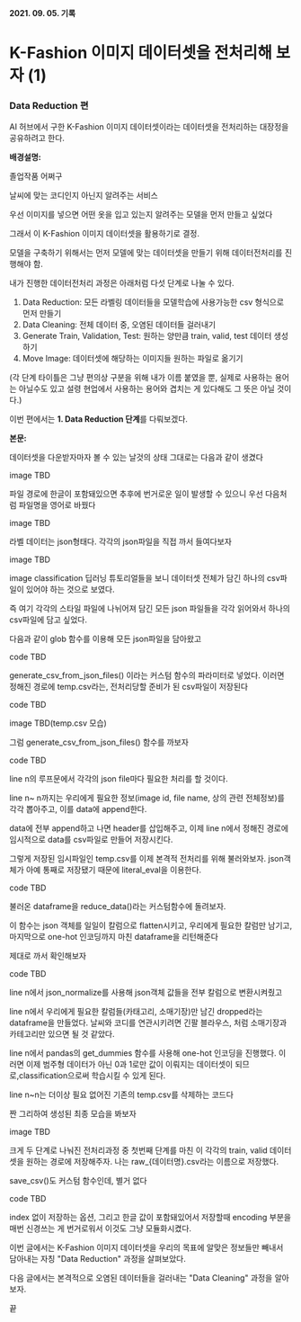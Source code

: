 **2021. 09. 05. 기록**

# K-Fashion 이미지 데이터셋을 전처리해 보자 (1)
### Data Reduction 편

AI 허브에서 구한 K-Fashion 이미지 데이터셋이라는 데이터셋을 전처리하는 대장정을 공유하려고 한다.

**배경설명:**

졸업작품 어쩌구

날씨에 맞는 코디인지 아닌지 알려주는 서비스

우선 이미지를 넣으면 어떤 옷을 입고 있는지 알려주는 모델을 먼저 만들고 싶었다

그래서 이 K-Fashion 이미지 데이터셋을 활용하기로 결정.

모델을 구축하기 위해서는 먼저 모델에 맞는 데이터셋을 만들기 위해 데이터전처리를 진행해야 함.

내가 진행한 데이터전처리 과정은 아래처럼 다섯 단계로 나눌 수 있다.

1. Data Reduction: 모든 라벨링 데이터들을 모델학습에 사용가능한 csv 형식으로 먼저 만들기
2. Data Cleaning: 전체 데이터 중, 오염된 데이터들 걸러내기
3. Generate Train, Validation, Test: 원하는 양만큼 train, valid, test 데이터 생성하기
5. Move Image: 데이터셋에 해당하는 이미지들 원하는 파일로 옮기기

(각 단계 타이틀은 그냥 편의상 구분을 위해 내가 이름 붙였을 뿐, 실제로 사용하는 용어는 아닐수도 있고 설령 현업에서 사용하는 용어와 겹치는 게 있다해도 그 뜻은 아닐 것이다.)

이번 편에서는 **1. Data Reduction 단계**를 다뤄보겠다.


**본문:**

데이터셋을 다운받자마자 볼 수 있는 날것의 상태 그대로는 다음과 같이 생겼다

image TBD

파일 경로에 한글이 포함돼있으면 추후에 번거로운 일이 발생할 수 있으니 우선 다음처럼 파일명을 영어로 바꿨다

image TBD

라벨 데이터는 json형태다. 각각의 json파일을 직접 까서 들여다보자

image TBD

image classification 딥러닝 튜토리얼들을 보니 데이터셋 전체가 담긴 하나의 csv파일이 있어야 하는 것으로 보였다.

즉 여기 각각의 스타일 파일에 나뉘어져 담긴 모든 json 파일들을 각각 읽어와서 하나의 csv파일에 담고 싶었다.

다음과 같이 glob 함수를 이용해 모든 json파일을 담아왔고

code TBD

generate_csv_from_json_files() 이라는 커스텀 함수의 파라미터로 넣었다. 이러면 정해진 경로에 temp.csv라는, 전처리당할 준비가 된 csv파일이 저장된다

code TBD

image TBD(temp.csv 모습)

그럼 generate_csv_from_json_files() 함수를 까보자

code TBD

line n의 루프문에서 각각의 json file마다 필요한 처리를 할 것이다.

line n~ n까지는 우리에게 필요한 정보(image id, file name, 상의 관련 전체정보)를 각각 뽑아주고, 이를 data에 append한다.

data에 전부 append하고 나면 header를 삽입해주고, 이제 line n에서 정해진 경로에 임시적으로 data를 csv파일로 만들어 저장시킨다.


그렇게 저장된 임시파일인 temp.csv를 이제 본격적 전처리를 위해 불러와보자. json객체가 아예 통째로 저장됐기 때문에 literal_eval을 이용한다.

code TBD

불러온 dataframe을 reduce_data()라는 커스텀함수에 돌려보자.

이 함수는 json 객체를 일일이 칼럼으로 flatten시키고, 우리에게 필요한 칼럼만 남기고, 마지막으로 one-hot 인코딩까지 마친 dataframe을 리턴해준다

제대로 까서 확인해보자

code TBD

line n에서 json_normalize를 사용해 json객체 값들을 전부 칼럼으로 변환시켜줬고

line n에서 우리에게 필요한 칼럼들(카태고리, 소매기장)만 남긴 dropped라는 dataframe을 만들었다. 날씨와 코디를 연관시키려면 긴팔 블라우스, 처럼 소매기장과 카테고리만 있으면 될 것 같았다.

line n에서 pandas의 get_dummies 함수를 사용해 one-hot 인코딩을 진행했다. 이러면 이제 범주형 데이터가 아닌 0과 1로만 값이 이뤄지는 데이터셋이 되므로,classification으로써 학습시킬 수 있게 된다.

line n~n는 더이상 필요 없어진 기존의 temp.csv를 삭제하는 코드다


짠 그리하여 생성된 최종 모습을 봐보자

image TBD

크게 두 단계로 나눠진 전처리과정 중 첫번째 단계를 마친 이 각각의 train, valid 데이터셋을 원하는 경로에 저장해주자. 나는 raw_{데이터명}.csv라는 이름으로 저장했다.

save_csv()도 커스텀 함수인데, 별거 없다

code TBD

index 없이 저장하는 옵션, 그리고 한글 값이 포함돼있어서 저장할때 encoding 부분을 매번 신경쓰는 게 번거로워서 이것도 그냥 모듈화시켰다.


이번 글에서는 K-Fashion 이미지 데이터셋을 우리의 목표에 알맞은 정보들만 빼내서 담아내는 자칭 "Data Reduction" 과정을 살펴보았다.

다음 글에서는 본격적으로 오염된 데이터들을 걸러내는 "Data Cleaning" 과정을 알아보자.

끝
